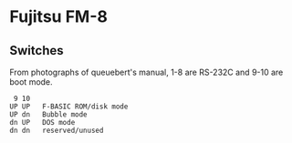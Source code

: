 Fujitsu FM-8
============

Switches
--------

From photographs of queuebert's manual, 1-8 are RS-232C and 9-10 are
boot mode.

     9 10
    UP UP   F-BASIC ROM/disk mode
    UP dn   Bubble mode
    dn UP   DOS mode
    dn dn   reserved/unused

